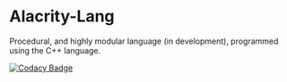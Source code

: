 # Alacrity-Lang
Procedural, and highly modular language (in development), programmed using the C++ language.

[![Codacy Badge](https://api.codacy.com/project/badge/Grade/fa894d64e58e42acba6f1116e8f52f4c)](https://www.codacy.com/app/Electrux_2/Alacrity-Lang?utm_source=github.com&amp;utm_medium=referral&amp;utm_content=Electrux/Alacrity-Lang&amp;utm_campaign=Badge_Grade)
